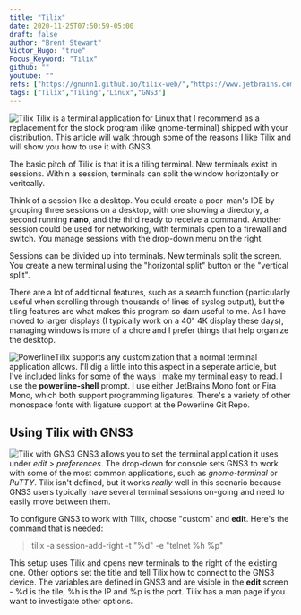 ```yaml
---
title: "Tilix"
date: 2020-11-25T07:50:59-05:00
draft: false
author: "Brent Stewart"
Victor_Hugo: "true"
Focus_Keyword: "Tilix"
github: ""
youtube: ""
refs: ["https://gnunn1.github.io/tilix-web/","https://www.jetbrains.com/lp/mono/","https://github.com/tonsky/FiraCode","https://github.com/b-ryan/powerline-shell","https://www.gns3.com"]
tags: ["Tilix","Tiling","Linux","GNS3"]
---
```

![Tilix](https://gnunn1.github.io/tilix-web/src/images/gallery/tilix-screenshot-3.png#floatright) Tilix is a terminal application for Linux that I recommend as a replacement for the stock program (like gnome-terminal) shipped with your distribution.  This article will walk through some of the reasons I like Tilix and will show you how to use it with GNS3.


The basic pitch of Tilix is that it is a tiling terminal.  New terminals exist in sessions.  Within a session, terminals can split the window horizontally or veritcally.

Think of a session like a desktop.  You could create a poor-man's IDE by grouping three sessions on a desktop, with one showing a directory, a second running __nano__, and the third ready to receive a command.  Another session could be used for networking, with terminals open to a firewall and switch.  You manage sessions with the drop-down menu on the right.

Sessions can be divided up into terminals.  New terminals split the screen.  You create a new terminal using the "horizontal split" button or the "vertical split".

There are a lot of additional features, such as a search function (particularly useful when scrolling through thousands of lines of syslog output), but the tiling features are what makes this program so darn useful to me.  As I have moved to larger displays (I typically work on a 40" 4K display these days), managing windows is more of a chore and I prefer things that help organize the desktop.

![Powerline](https://camo.githubusercontent.com/b0862287feb56d682f22cfa67bc43f5cfa2fd5b59fc291533be741015c6766af/68747470733a2f2f7261772e6769746875622e636f6d2f622d7279616e2f706f7765726c696e652d7368656c6c2f6d61737465722f626173682d706f7765726c696e652d73637265656e73686f742e706e67#floatleft)Tilix supports any customization that a normal terminal application allows.  I'll dig a little into this aspect in a seperate article, but I've included links for some of the ways I make my terminal easy to read.  I use the __powerline-shell__ prompt.  I use either JetBrains Mono font or Fira Mono, which both support programming ligatures.  There's a variety of other monospace fonts with ligature support at the Powerline Git Repo.

## Using Tilix with GNS3
![Tilix with GNS3](/Tilix_in_GNS3.png#floatright)
GNS3 allows you to set the terminal application it uses under _edit > preferences_.  The drop-down for console sets GNS3 to work with some of the most common applications, such as _gnome-terminal_ or _PuTTY_.  Tilix isn't defined, but it works _really_ well in this scenario because GNS3 users typically have several terminal sessions on-going and need to easily move between them.

To configure GNS3 to work with Tilix, choose "custom" and __edit__.  Here's the command that is needed:

> tilix -a session-add-right -t "%d" -e "telnet %h %p"

This setup uses Tilix and opens new terminals to the right of the existing one.  Other options set the title and tell Tilix how to connect to the GNS3 device.  The variables are defined in GNS3 and are visible in the __edit__ screen - %d is the tile, %h is the IP and %p is the port. Tilix has a man page if you want to investigate other options.